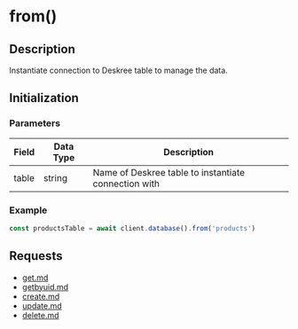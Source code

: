 # from()

## Description

Instantiate connection to Deskree table to manage the data.

## Initialization

### Parameters

| Field | Data Type | Description                                          |
| ----- | --------- | ---------------------------------------------------- |
| table | string    | Name of Deskree table to instantiate connection with |

### Example

```javascript
const productsTable = await client.database().from('products')
```

## Requests

* [get.md](get.md "mention")
* [getbyuid.md](getbyuid.md "mention")
* [create.md](create.md "mention")
* [update.md](update.md "mention")
* [delete.md](delete.md "mention")
